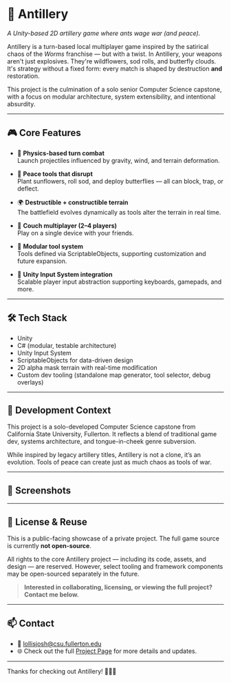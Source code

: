 # 🐜 Antillery

_A Unity-based 2D artillery game where ants wage war (and peace)._

Antillery is a turn-based local multiplayer game inspired by the satirical chaos of the *Worms* franchise — but with a twist. In Antillery, your weapons aren't just explosives. They're wildflowers, sod rolls, and butterfly clouds. It's strategy without a fixed form: every match is shaped by destruction **and** restoration.

This project is the culmination of a solo senior Computer Science capstone, with a focus on modular architecture, system extensibility, and intentional absurdity.

---

## 🎮 Core Features

- 🧨 **Physics-based turn combat**  
  Launch projectiles influenced by gravity, wind, and terrain deformation.

- 🧠 **Peace tools that disrupt**  
  Plant sunflowers, roll sod, and deploy butterflies — all can block, trap, or deflect.

- 🌍 **Destructible + constructible terrain**  
  The battlefield evolves dynamically as tools alter the terrain in real time.

- 👥 **Couch multiplayer (2–4 players)**  
  Play on a single device with your friends.

- 🧩 **Modular tool system**  
  Tools defined via ScriptableObjects, supporting customization and future expansion.

- 🎯 **Unity Input System integration**  
  Scalable player input abstraction supporting keyboards, gamepads, and more.

---

## 🛠️ Tech Stack

- Unity
- C# (modular, testable architecture)
- Unity Input System
- ScriptableObjects for data-driven design
- 2D alpha mask terrain with real-time modification
- Custom dev tooling (standalone map generator, tool selector, debug overlays)

---

## 🧱 Development Context

This project is a solo-developed Computer Science capstone from California State University, Fullerton. It reflects a blend of traditional game dev, systems architecture, and tongue-in-cheek genre subversion.

While inspired by legacy artillery titles, Antillery is not a clone, it’s an evolution. Tools of peace can create just as much chaos as tools of war.

---

## 📸 Screenshots

<!-- Replace these with real images or GIFs later 
![Antillery Gameplay Placeholder](images/placeholder1.png)
![Tool Selection UI](images/placeholder2.png)-->

---

## 📜 License & Reuse

This is a public-facing showcase of a private project. The full game source is currently **not open-source**.

All rights to the core Antillery project — including its code, assets, and design — are reserved. However, select tooling and framework components may be open-sourced separately in the future.

> **Interested in collaborating, licensing, or viewing the full project? Contact me below.**

---

## 📫 Contact

- 📧 lollisjosh@csu.fullerton.edu
- 🌐 Check out the full [Project Page](https://lollisjosh.github.io/projects/antillery) for more details and updates.

---

Thanks for checking out Antillery! 🐜💥🌻

